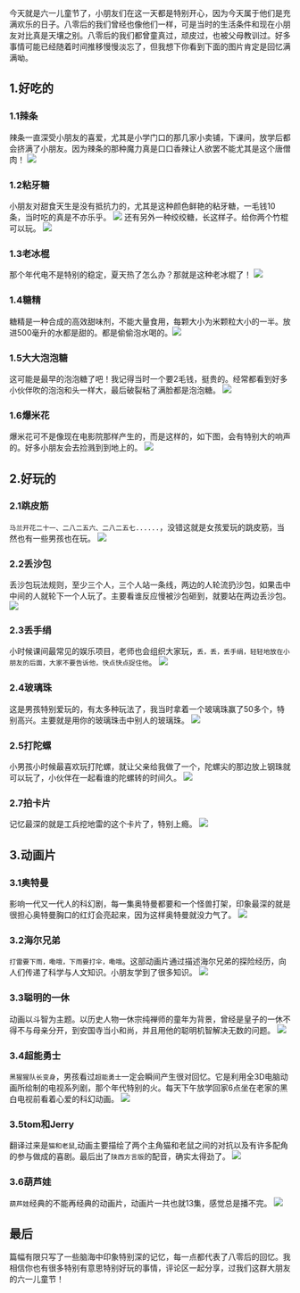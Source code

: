今天就是六一儿童节了，小朋友们在这一天都是特别开心，因为今天属于他们是充满欢乐的日子。八零后的我们曾经也像他们一样，可是当时的生活条件和现在小朋友对比真是天壤之别。八零后的我们都曾童真过，顽皮过，也被父母教训过。好多事情可能已经随着时间推移慢慢淡忘了，但我想下你看到下面的图片肯定是回忆满满呦。

## 1.好吃的
### 1.1辣条
辣条一直深受小朋友的喜爱，尤其是小学门口的那几家小卖铺，下课间，放学后都会挤满了小朋友。因为辣条的那种魔力真是口口香辣让人欲罢不能尤其是这个唐僧肉！
![](https://imgkr.cn-bj.ufileos.com/db6f20d5-c0e5-42c6-b54c-62cfdb0ae012.jpeg)

### 1.2粘牙糖
小朋友对甜食天生是没有抵抗力的，尤其是这种颜色鲜艳的粘牙糖，一毛钱10条，当时吃的真是不亦乐乎。
![](https://imgkr.cn-bj.ufileos.com/11a597f1-39ea-4df2-915f-7a42a1ab2d14.jpg)
还有另外一种绞绞糖，长这样子。给你两个竹棍可以玩。
![](https://imgkr.cn-bj.ufileos.com/f24038b9-7408-4a2f-8599-71b6042277d1.jpg)
### 1.3老冰棍
那个年代电不是特别的稳定，夏天热了怎么办？那就是这种老冰棍了！
![](https://imgkr.cn-bj.ufileos.com/8d81d1f6-b8dc-41ad-8587-ce89b855b903.jpg)
### 1.4糖精
糖精是一种合成的高效甜味剂，不能大量食用，每颗大小为米颗粒大小的一半。放进500毫升的水都是甜的。都是偷偷泡水喝的。![](https://imgkr.cn-bj.ufileos.com/334e9424-aed2-49aa-9169-936d6350291b.jpeg)

### 1.5大大泡泡糖
这可能是最早的泡泡糖了吧！我记得当时一个要2毛钱，挺贵的。经常都看到好多小伙伴吹的泡泡和头一样大，最后破裂粘了满脸都是泡泡糖。
![](https://imgkr.cn-bj.ufileos.com/8c3bae6c-6068-4f31-a535-d579c2b4af2b.jpg)

### 1.6爆米花
爆米花可不是像现在电影院那样产生的，而是这样的，如下图，会有特别大的响声的。好多小朋友会去捡溅到到地上的。
![](https://imgkr.cn-bj.ufileos.com/7aaf67ac-20d1-4dcd-b545-20f84919c40c.jpg)


## 2.好玩的
### 2.1跳皮筋
`马兰开花二十一、二八二五六、二八二五七......`，没错这就是女孩爱玩的跳皮筋，当然也有一些男孩也在玩。
![](https://imgkr.cn-bj.ufileos.com/b6ee2b8b-a203-41d4-869d-f05667bbef5f.jpeg)
### 2.2丢沙包
丢沙包玩法规则，至少三个人，三个人站一条线，两边的人轮流扔沙包，如果击中中间的人就轮下一个人玩了。主要看谁反应慢被沙包砸到，就要站在两边丢沙包。
![](https://imgkr.cn-bj.ufileos.com/5f74137a-35a3-40ac-aad8-822adcc2b817.jpeg)

### 2.3丢手绢
小时候课间最常见的娱乐项目，老师也会组织大家玩，`丢，丢，丢手绢，轻轻地放在小朋友的后面，大家不要告诉他，快点快点捉住他`。
![](https://imgkr.cn-bj.ufileos.com/de33d8e1-560c-4507-a73d-b6d2e16c72c7.jpeg)

### 2.4玻璃珠
这是男孩特别爱玩的，有太多种玩法了，我当时拿着一个玻璃珠赢了50多个，特别高兴。主要就是用你的玻璃珠击中别人的玻璃珠。
![](https://imgkr.cn-bj.ufileos.com/b01519b7-6b85-47a1-a385-40bfc6e4da00.jpeg)

### 2.5打陀螺
小男孩小时候最喜欢玩打陀螺，就让父亲给我做了一个，陀螺尖的那边放上钢珠就可以玩了，小伙伴在一起看谁的陀螺转的时间久。
![](https://imgkr.cn-bj.ufileos.com/28877fcc-1886-4c69-b3bc-e82276dc8c29.jpeg)

### 2.7拍卡片
记忆最深的就是工兵挖地雷的这个卡片了，特别上瘾。
![](https://imgkr.cn-bj.ufileos.com/8e55a7bc-6f35-499b-b0f5-23e9108ab594.png)


## 3.动画片
### 3.1奥特曼
影响一代又一代人的科幻剧，每一集奥特曼都要和一个怪兽打架，印象最深的就是很担心奥特曼胸口的红灯会亮起来，因为这样奥特曼就没力气了。
![](https://imgkr.cn-bj.ufileos.com/9a31e3b3-bae4-445a-9585-d8fda9e27501.jpg)

### 3.2海尔兄弟
`打雷要下雨，嘞哦，下雨要打伞，嘞哦`。这部动画片通过描述海尔兄弟的探险经历，向人们传递了科学与人文知识。小朋友学到了很多知识。
![](https://imgkr.cn-bj.ufileos.com/2ce9d38a-39e4-42d4-863c-8ee4cf39f7d6.jpeg)

### 3.3聪明的一休
动画以斗智为主题。以历史人物一休宗纯禅师的童年为背景，曾经是皇子的一休不得不与母亲分开，到安国寺当小和尚，并且用他的聪明机智解决无数的问题。
![](https://imgkr.cn-bj.ufileos.com/ea62e7f3-8d7b-4797-9aa0-7966463c12b4.jpg)

### 3.4超能勇士
`黑猩猩队长变身`，男孩看过`超能勇士`一定会瞬间产生很对回忆。它是利用全3D电脑动画所绘制的电视系列剧，那个年代特别的火。每天下午放学回家6点坐在老家的黑白电视前看着心爱的科幻动画。
![](https://imgkr.cn-bj.ufileos.com/63f4cef2-684d-45c0-85b2-3b67b9fb6d74.jpg)

### 3.5tom和Jerry
翻译过来是`猫和老鼠`,动画主要描绘了两个主角猫和老鼠之间的对抗以及有许多配角的参与做成的喜剧。最后出了`陕西方言版`的配音，确实太得劲了。
![](https://imgkr.cn-bj.ufileos.com/5cef074c-40ed-4b96-bded-872be1db6433.jpg)

### 3.6葫芦娃
`葫芦娃`经典的不能再经典的动画片，动画片一共也就13集，感觉总是播不完。
![](https://imgkr.cn-bj.ufileos.com/b8056b70-73eb-499e-8679-34b2ca66606c.jpg)

## 最后
篇幅有限只写了一些脑海中印象特别深的记忆，每一点都代表了八零后的回忆。我相信你也有很多特别有意思特别好玩的事情，评论区一起分享，过我们这群大朋友的六一儿童节！